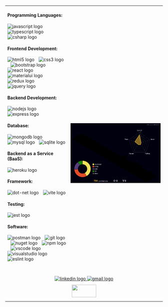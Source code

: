 <table>
  <tr>
    <td valign="top" width="40%">
      <h4 align="left">Programming Languages:</h4>
<div align="left">
  <img src="https://cdn.simpleicons.org/javascript/F7DF1E" height="20" alt="javascript logo"  />
  <img width="6" />
  <img src="https://cdn.simpleicons.org/typescript/3178C6" height="20" alt="typescript logo"  />
  <img width="6" />
  <img src="https://cdn.simpleicons.org/csharp/239120" height="20" alt="csharp logo"  />
</div>
      <h4 align="left">Frontend Development:</h4>
<div align="left">
  <img src="https://cdn.jsdelivr.net/gh/devicons/devicon/icons/html5/html5-original.svg" height="20" alt="html5 logo"  />
  <img width="6" />
  <img src="https://cdn.jsdelivr.net/gh/devicons/devicon/icons/css3/css3-original.svg" height="20" alt="css3 logo"  />
  <img width="6" />
  <img src="https://cdn.jsdelivr.net/gh/devicons/devicon/icons/bootstrap/bootstrap-original.svg" height="20" alt="bootstrap logo"  />
  <img width="6" />
  <img src="https://cdn.jsdelivr.net/gh/devicons/devicon/icons/react/react-original.svg" height="20" alt="react logo"  />
  <img width="6" />
  <img src="https://cdn.jsdelivr.net/gh/devicons/devicon/icons/materialui/materialui-original.svg" height="20" alt="materialui logo"  />
  <img width="6" />
  <img src="https://cdn.simpleicons.org/redux/764ABC" height="20" alt="redux logo"  />
  <img width="6" />
  <img src="https://cdn.simpleicons.org/jquery/0769AD" height="20" alt="jquery logo"  />
</div>
      <h4 align="left">Backend Development:</h4>
<div align="left">
  <img src="https://cdn.simpleicons.org/nodedotjs/339933" height="20" alt="nodejs logo"  />
  <img width="6" />
  <img src="https://img.shields.io/badge/Express-000000?logo=express&logoColor=white&style=for-the-badge" height="20" alt="express logo"  />
</div>
      <h4 align="left">Database:</h4>
<div align="left">
  <img src="https://cdn.simpleicons.org/mongodb/47A248" height="20" alt="mongodb logo"  />
  <img width="6" />
  <img src="https://cdn.simpleicons.org/mysql/4479A1" height="20" alt="mysql logo"  />
  <img width="6" />
  <img src="https://cdn.simpleicons.org/sqlite/003B57" height="20" alt="sqlite logo"  />
</div>
      <h4 align="left">Backend as a Service (BaaS):</h4>
<div align="left">
  <img src="https://cdn.simpleicons.org/heroku/430098" height="20" alt="heroku logo"  />
</div>
      <h4 align="left">Framework:</h4>
<div align="left">
  <img src="https://cdn.simpleicons.org/dotnet/512BD4" height="20" alt="dot-net logo"  />
  <img width="6" />
  <img src="https://cdn.simpleicons.org/vite/646CFF" height="20" alt="vite logo"  />
</div>
      <h4 align="left">Testing:</h4>
<div align="left">
  <img src="https://cdn.jsdelivr.net/gh/devicons/devicon/icons/jest/jest-plain.svg" height="20" alt="jest logo"  />
</div>
      <h4 align="left">Software:</h4>
<div align="left">
  <img src="https://cdn.simpleicons.org/postman/FF6C37" height="20" alt="postman logo"  />
  <img width="6" />
  <img src="https://cdn.simpleicons.org/git/F05032" height="20" alt="git logo"  />
  <img width="6" />
  <img src="https://cdn.simpleicons.org/nuget/004880" height="20" alt="nuget logo"  />
  <img width="6" />
  <img src="https://cdn.jsdelivr.net/gh/devicons/devicon/icons/npm/npm-original-wordmark.svg" height="20" alt="npm logo"  />
  <img width="6" />
  <img src="https://skillicons.dev/icons?i=vscode" height="20" alt="vscode logo"  />
  <img width="6" />
  <img src="https://skillicons.dev/icons?i=visualstudio" height="20" alt="visualstudio logo"  />
  <img width="6" />
  <img src="https://cdn.simpleicons.org/eslint/4B32C3" height="20" alt="eslint logo"  />
</div>
    </td>
    <td valign="center" width="60%">
    <img src="https://raw.githubusercontent.com/Jackspence6/Jackspence6/main/profile-3d-contrib/profile-night-rainbow.svg" alt="Profile GitBlock" style="margin-top:125px" />
    </td>
  </tr>
   <tr>
    <td colspan="2" align="center" style="padding-bottom: 10px;">
           <!-- Centered Social Icons -->
      <div style="text-align: center; margin-top: 40px;">
        <a href="https://www.linkedin.com/in/jack-spence-1567b523b/" target="_blank">
           <img src="https://raw.githubusercontent.com/maurodesouza/profile-readme-generator/master/src/assets/icons/social/linkedin/default.svg" width="52" height="40" alt="linkedin logo" >
        </a>
        <a href="mailto:jackspence123456@gmail.com">
          <img src="https://raw.githubusercontent.com/maurodesouza/profile-readme-generator/master/src/assets/icons/social/gmail/default.svg" width="52" height="40" alt="gmail logo" />
        </a>
      </div>
    </td>
  </tr>
  <tr>
    <td colspan="2" align="center" style="padding-bottom: 10px;">
      <img src="https://profile-counter.glitch.me/Jackspence6/count.svg?" style="width:40%;" height="40"/>
    </td>
  </tr>
</table>
